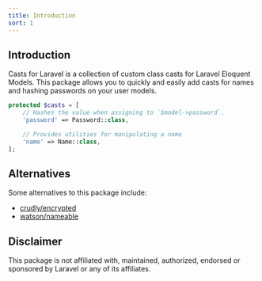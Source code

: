 ```yaml
---
title: Introduction
sort: 1
---
```


## Introduction

Casts for Laravel is a collection of custom class casts for Laravel Eloquent Models. This package allows you to quickly
and easily add casts for names and hashing passwords on your user models.

```php
protected $casts = [
    // Hashes the value when assigning to `$model->password`.
    'password' => Password::class,

    // Provides utilities for manipulating a name
    'name' => Name::class,
];
```

## Alternatives

Some alternatives to this package include:

-   [crudly/encrypted](https://github.com/Crudly/Encrypted)
-   [watson/nameable](https://github.com/dwightwatson/nameable)

## Disclaimer

This package is not affiliated with, maintained, authorized, endorsed or sponsored by Laravel or any of its affiliates.
